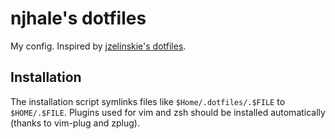 # njhale's dotfiles

My config. Inspired by [jzelinskie's dotfiles](https://github.com/jzelinskie/dotfiles/blob/master/README.md). 

## Installation 

The installation script symlinks files like `$Home/.dotfiles/.$FILE` to `$HOME/.$FILE`. Plugins used for vim and zsh should be installed automatically (thanks to vim-plug and zplug).
